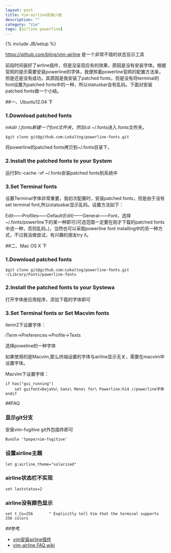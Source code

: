 ```yaml
---
layout: post
title: Vim-airline安装小结
description: ""
category: "Vim"
tags: [airline powerline]
---
```

{% include JB/setup %}

https://github.com/bling/vim-airline 是一个非常不错的状态显示工具

前段时间装好了airline插件，但是没呈现应有的效果，原因是没有安装字体。根据官网的提示需要安装powerline的字体，我便照着powerline官网的配置方法来，但是还是没有成功。其原因是我安装了patched fonts，但是没有将terminal的font设置为patched fonts中的一种，所以statusbar会有乱码。下面对安装patched fonts做一个小结。

##一、Ubuntu12.04 下

### 1.Download patched fonts

$mkdir ~/.fonts新建一个font文件夹，然后$cd ~/.fonts进入.fonts文件夹。

    $git clone git@github.com:Lokaltog/powerline-fonts.git
    
将powerline的patched fonts拷贝到~/.fonts目录下，

### 2.Install the patched fonts to your System

运行$fc-cache -vf ~/.fonts安装patched fonts到系统中

### 3.Set Terminal fonts

设置Terminal字体非常重要，我初次配置时，安装patched fonts，但是由于没有set terminal font,所以statusbar显示乱码。设置方法如下：

Edit——Profiles——Default(Edit)——General——Font，选择~/.fonts/powerline下的某一种即可(可选范围一定要在刚才下载的patched fonts中选一种，否则乱码。)，当然也可以采取powerline font installing中的另一种方式，不过我没做尝试，有兴趣的朋友try it。

##二、Mac OS X 下

### 1.Download patched fonts

    $git clone git@github.com:Lokaltog/powerline-fonts.git ~/Library/Fonts/powerline-fonts

### 2.Install the patched fonts to your Systewa
    
打开字体册应用程序，添加下载的字体即可

### 3.Set Terminal fonts or Set Macvim fonts

iterm2下设置字体：

iTerm->Preferences->Profile->Texts

选择poweline的一种字体

如果使用的是Macvim,那么终端设置的字体与airline显示无关，需要在macvim中设置字体。

Macvim下设置字体：

    if has("gui_running")
        set guifont=DejaVu\ Sans\ Mono\ for\ Powerline:h14 //powerline字体
    endif

##FAQ

### 显示git分支

安装vim-fugitive git外包插件即可

    Bundle 'tpope/vim-fugitive'

### 设置airline主题

    let g:airline_theme="solarized"

### airline状态栏不实现

    set laststatus=2

### airline没有颜色显示

    set t_Co=256       " Explicitly tell Vim that the terminal supports 256 colors


##参考
- [vim安装airline插件](http://chinacheng.iteye.com/blog/1935564)
- [vim-airline FAQ wiki](https://github.com/bling/vim-airline/wiki/FAQ)
